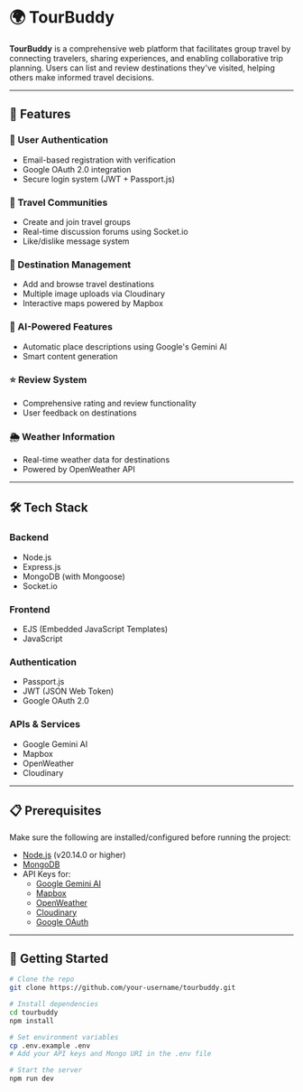 # 🌍 TourBuddy

**TourBuddy** is a comprehensive web platform that facilitates group travel by connecting travelers, sharing experiences, and enabling collaborative trip planning. Users can list and review destinations they've visited, helping others make informed travel decisions.

---

## 🌟 Features

### 🔐 User Authentication
- Email-based registration with verification
- Google OAuth 2.0 integration
- Secure login system (JWT + Passport.js)

### 👥 Travel Communities
- Create and join travel groups
- Real-time discussion forums using Socket.io
- Like/dislike message system

### 📌 Destination Management
- Add and browse travel destinations
- Multiple image uploads via Cloudinary
- Interactive maps powered by Mapbox

### 🤖 AI-Powered Features
- Automatic place descriptions using Google's Gemini AI
- Smart content generation

### ⭐ Review System
- Comprehensive rating and review functionality
- User feedback on destinations

### 🌦️ Weather Information
- Real-time weather data for destinations
- Powered by OpenWeather API

---

## 🛠 Tech Stack

### Backend
- Node.js
- Express.js
- MongoDB (with Mongoose)
- Socket.io

### Frontend
- EJS (Embedded JavaScript Templates)
- JavaScript

### Authentication
- Passport.js
- JWT (JSON Web Token)
- Google OAuth 2.0

### APIs & Services
- Google Gemini AI
- Mapbox
- OpenWeather
- Cloudinary

---

## 📋 Prerequisites

Make sure the following are installed/configured before running the project:

- [Node.js](https://nodejs.org/) (v20.14.0 or higher)
- [MongoDB](https://www.mongodb.com/)
- API Keys for:
  - [Google Gemini AI](https://ai.google.dev/)
  - [Mapbox](https://www.mapbox.com/)
  - [OpenWeather](https://openweathermap.org/)
  - [Cloudinary](https://cloudinary.com/)
  - [Google OAuth](https://console.developers.google.com/)

---

## 🚀 Getting Started

```bash
# Clone the repo
git clone https://github.com/your-username/tourbuddy.git

# Install dependencies
cd tourbuddy
npm install

# Set environment variables
cp .env.example .env
# Add your API keys and Mongo URI in the .env file

# Start the server
npm run dev
